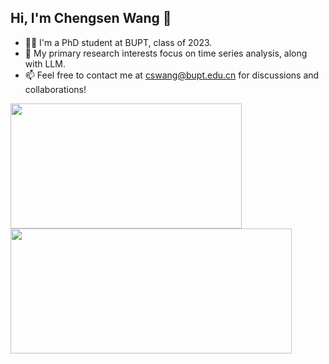 ## Hi, I'm Chengsen Wang 👋

- 👨‍🎓 I'm a PhD student at BUPT, class of 2023.
- 🎯 My primary research interests focus on time series analysis, along with LLM.
- 📫 Feel free to contact me at cswang@bupt.edu.cn for discussions and collaborations!

<a>
  <img height=200 width=370 align="center" src="https://github-readme-stats.vercel.app/api?username=ForestsKing"/>
</a>
<a>
  <img height=200 width=450 align="center" src="https://github-readme-activity-graph.vercel.app/graph?username=ForestsKing&theme=github-light"/>
</a>
